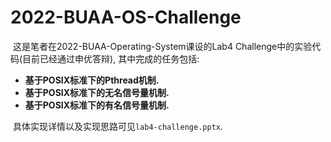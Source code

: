  # 2022-BUAA-OS-Challenge

​	这是笔者在2022-BUAA-Operating-System课设的Lab4 Challenge中的实验代码(目前已经通过申优答辩), 其中完成的任务包括: 

- **基于POSIX标准下的Pthread机制.** 
- **基于POSIX标准下的无名信号量机制.** 
- **基于POSIX标准下的有名信号量机制.** 

​	具体实现详情以及实现思路可见`lab4-challenge.pptx`. 

